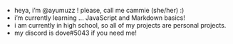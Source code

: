 - heya, i’m @ayumuzz ! please, call me cammie (she/her) :)
- i’m currently learning ... JavaScript and Markdown basics!
- i am currently in high school, so all of my projects are personal projects.
- my discord is dove#5043 if you need me!

<!---
ayumuzz/ayumuzz is a ✨ special ✨ repository because its `README.md` (this file) appears on your GitHub profile.
You can click the Preview link to take a look at your changes.
--->
